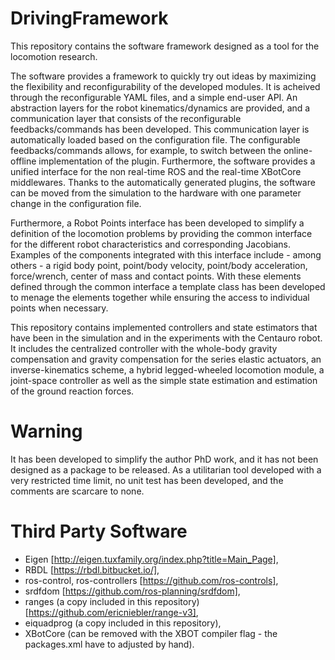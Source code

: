 # DrivingFramework

This repository contains the software framework designed as a tool for the locomotion research.  

The software provides a framework to quickly try out ideas by maximizing the flexibility and reconfigurability of the developed modules. It is acheived through the reconfigurable YAML files, and a simple end-user API.  An abstraction layers for the robot kinematics/dynamics are provided, and a communication layer that consists of the reconfigurable feedbacks/commands has been developed. This communication layer is automatically loaded based on the configuration file. The configurable feedbacks/commands allows, for example, to switch between the online-offline implementation of the plugin. Furthermore, the software provides a unified interface  for the non real-time ROS and the real-time XBotCore middlewares. Thanks to the automatically generated plugins, the software can be moved from the simulation to the hardware with one parameter change in the configuration file.

Furthermore, a Robot Points interface has been developed to simplify a definition of the locomotion problems by providing the common interface for the different robot characteristics and corresponding Jacobians. Examples of the components integrated with this interface include - among others - a rigid body point, point/body velocity, point/body acceleration, force/wrench,  center of mass and contact points. With these elements defined through the common interface a template class has been developed to menage the elements together while ensuring the access to individual points when necessary.

This repository contains implemented controllers and state estimators that have been in the simulation and in the experiments with the Centauro robot. It includes the centralized controller with the whole-body gravity compensation and gravity compensation for the series elastic actuators, an inverse-kinematics scheme, a hybrid legged-wheeled locomotion module, a joint-space controller as well as the simple state estimation and estimation of the ground reaction forces.    

# Warning
It has been developed to simplify the author PhD work, and it has not been designed as a package to be released. As a utilitarian tool developed with a very restricted time limit, no unit test has been developed, and the comments are scarcare to none.


# Third Party Software
* Eigen [http://eigen.tuxfamily.org/index.php?title=Main_Page], 
* RBDL [https://rbdl.bitbucket.io/],
* ros-control, ros-controllers [https://github.com/ros-controls], 
* srdfdom [https://github.com/ros-planning/srdfdom],
* ranges (a copy included in this repository) [https://github.com/ericniebler/range-v3],
* eiquadprog (a copy included in this repository),
* XBotCore (can be removed with the XBOT compiler flag - the packages.xml have to adjusted by hand).
